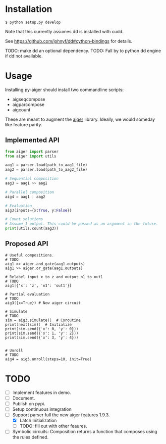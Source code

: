 # Installation

`$ python setup.py develop`

Note that this currently assumes dd is installed with cudd.

See https://github.com/johnyf/dd#cython-bindings for details.

TODO: make dd an optional dependency.
TODO: Fall by to python dd engine if dd not available.


# Usage

Installing py-aiger should install two commandline scripts:

- aigseqcompose
- aigparcompose
- aigcount

These are meant to augment the
[aiger](fmv.jku.at/aiger/aiger-1.9.9.tar.gz) library. Ideally, we
would someday like feature parity.


## Implemented API

```python
from aiger import parser
from aiger import utils

aag1 = parser.load(path_to_aag1_file)
aag2 = parser.load(path_to_aag2_file)

# Sequential composition
aag3 = aag1 >> aag2

# Parallel composition
aig4 = aag1 | aag2

# Evaluation
aig3(inputs={x:True, y:False})

# Count solutions
# Assume 1 output. This could be passed as an argument in the future.
print(utils.count(aag3))
```

## Proposed API

```
# Useful compositions.
# TODO
aig1 >> aiger.and_gate(aag1.outputs)
aig1 >> aiger.or_gate(aag1.outputs)

# Relabel input x to z and output o1 to out1
# TODO
aig1[{'x': 'z', 'o1': 'out1'}]

# Partial evaluation
# TODO
aig3({x=True}) # New aiger circuit

# Simulate
# TODO
sim = aig3.simulate()  # Coroutine
print(next(sim))  # Initialize
print(sim.send({'x': 0, 'y': 0}))
print(sim.send({'x': 1, 'y': 2}))
print(sim.send({'x': 3, 'y': 4}))


# Unroll
# TODO
aig4 = aig3.unroll(steps=10, init=True)
```


# TODO

- [ ] Implement features in demo.
- [ ] Document.
- [ ] Publish on pypi.
- [ ] Setup continuous integration
- [ ] Support parser full the new aiger features 1.9.3.
  - [X] Latch Initialization
  - [ ] TODO: fill out with other feaures.
- [ ] Symbolic circuits: Composition returns a function that composes using the rules defined.
